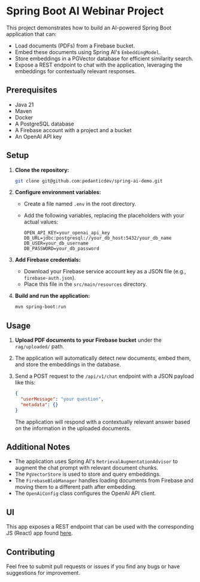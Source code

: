 # Spring Boot AI Webinar Project

This project demonstrates how to build an AI-powered Spring Boot application that can:

* Load documents (PDFs) from a Firebase bucket.
* Embed these documents using Spring AI's `EmbeddingModel`.
* Store embeddings in a PGVector database for efficient similarity search.
* Expose a REST endpoint to chat with the application, leveraging the embeddings for contextually relevant responses.

## Prerequisites

* Java 21
* Maven
* Docker
* A PostgreSQL database
* A Firebase account with a project and a bucket
* An OpenAI API key

## Setup

1. **Clone the repository:**

   ```bash
   git clone git@github.com:pedanticdev/spring-ai-demo.git
   ```

2. **Configure environment variables:**

    * Create a file named `.env` in the root directory.
    * Add the following variables, replacing the placeholders with your actual values:

      ```properties
      OPEN_API_KEY=your_openai_api_key
      DB_URL=jdbc:postgresql://your_db_host:5432/your_db_name
      DB_USER=your_db_username
      DB_PASSWORD=your_db_password
      ```

3. **Add Firebase credentials:**

    * Download your Firebase service account key as a JSON file (e.g., `firebase-auth.json`).
    * Place this file in the `src/main/resources` directory.

4. **Build and run the application:**

   ```bash
   mvn spring-boot:run
   ```

## Usage

1. **Upload PDF documents to your Firebase bucket** under the `rag/uploaded/` path.
2. The application will automatically detect new documents, embed them, and store the embeddings in the database.
3. Send a POST request to the `/api/v1/chat` endpoint with a JSON payload like this:

   ```json
   {
     "userMessage": "your question",
     "metadata": {}
   }
   ```

   The application will respond with a contextually relevant answer based on the information in the uploaded documents.

## Additional Notes

* The application uses Spring AI's `RetrievalAugmentationAdvisor` to augment the chat prompt with relevant document chunks.
* The `PgVectorStore` is used to store and query embeddings.
* The `FirebaseBlobManager` handles loading documents from Firebase and moving them to a different path after embedding.
* The `OpenAiConfig` class configures the OpenAI API client.

## UI
This app exposes a REST endpoint that can be used with the corresponding JS (React) app found [here](https://github.com/pedanticdev/jee-chat-ui). 

## Contributing

Feel free to submit pull requests or issues if you find any bugs or have suggestions for improvement.

